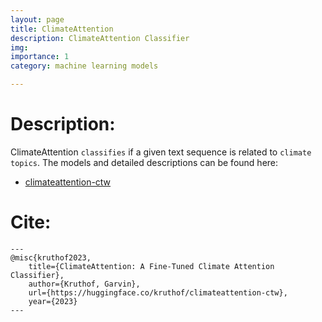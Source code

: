 ```yaml
---
layout: page
title: ClimateAttention
description: ClimateAttention Classifier
img: 
importance: 1
category: machine learning models

---
```



# Description:

ClimateAttention `classifies` if a given text sequence is related to `climate topics`. 
The models and detailed descriptions can be found here:

*  [climateattention-ctw ](https://huggingface.co/kruthof/climateattention-ctw)

# Cite:
    ---
    @misc{kruthof2023,
        title={ClimateAttention: A Fine-Tuned Climate Attention Classifier},
        author={Kruthof, Garvin},
        url={https://huggingface.co/kruthof/climateattention-ctw},
        year={2023}
    ---


